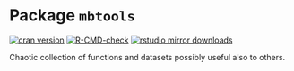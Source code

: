 # Package `mbtools`

<!-- badges: start -->
[![cran version](http://www.r-pkg.org/badges/version/mbtools)](https://cran.r-project.org/package=mbtools)
[![R-CMD-check](https://github.com/mbojan/mbtools/actions/workflows/R-CMD-check.yaml/badge.svg)](https://github.com/mbojan/mbtools/actions/workflows/R-CMD-check.yaml)
[![rstudio mirror downloads](http://cranlogs.r-pkg.org/badges/mbtools?color=2ED968)](http://cranlogs.r-pkg.org/)
<!-- badges: end -->

Chaotic collection of functions and datasets possibly useful also to others.

